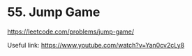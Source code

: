 # 55. Jump Game

https://leetcode.com/problems/jump-game/

Useful link: https://www.youtube.com/watch?v=Yan0cv2cLy8
